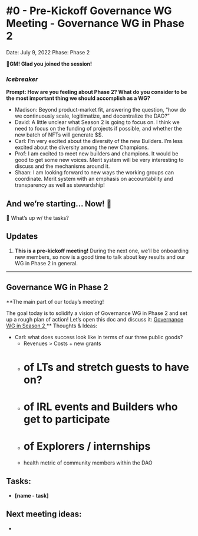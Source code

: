 # #0 - Pre-Kickoff Governance WG Meeting - Governance WG in Phase 2

Date: July 9, 2022
Phase: Phase 2

🌱**GM! Glad you joined the session!** 

### *Icebreaker*

**Prompt: How are you feeling about Phase 2? What do you consider to be the most important thing we should accomplish as a WG?**

- Madison: Beyond product-market fit, answering the question, “how do we continuously scale, legitimatize, and decentralize the DAO?”
- David: A little unclear what Season 2 is going to focus on. I think we need to focus on the funding of projects if possible, and whether the new batch of NFTs will generate $$.
- Carl: I’m very excited about the diversity of the new Builders. I’m less excited about the diversity among the new Champions.
- Prof:  I am excited to meet new builders and champions.  It would be good to get some new voices.  Merit system will be very interesting to discuss and the mechanisms around it.
- Shaan: I am looking forward to new ways the working groups can coordinate. Merit system with an emphasis on accountability and transparency as well as stewardship!

## And we’re starting... Now! 🚀

<aside>
📢 What’s up w/ the tasks?

## Updates

1. **This is a pre-kickoff meeting!**
During the next one, we’ll be onboarding new members, so now is a good time to talk about key results and our WG in Phase 2 in general.
****
</aside>

## Governance WG in Phase 2

**The main part of our today’s meeting! 

The goal today is to solidify a vision of Governance WG in Phase 2 and set up a rough plan of action!
Let’s open this doc and discuss it: [Governance WG in Season 2 ](../../../../Document%20Archive%20816b78f2e0c6400e8ce641cdd07e5402/Dream%20DAO%20Working%20Groups%20Home%20Season%201%204d1702104a2f4180a27e92b0510bd283/Dream%20DAO%20Phase%201%20Working%20Groups%20c53752864e064f6da1b9f1c4ed1019ba/Governance%20WG%20%5BLegacy%5D%20a464f56462524c87842951a5c5d8b9f0/Governance%20WG%20in%20Season%202%207538a4c8c3a8416cba1924d3b0457068.md)** 
Thoughts & Ideas:

- Carl: what does success look like in terms of our three public goods?
    - Revenues > Costs + new grants
    - # of LTs and stretch guests to have on?
    - # of IRL events and Builders who get to participate
    - # of Explorers / internships
    - health metric of community members within the DAO

## Tasks:

- **[name -  task]**

## **Next meeting ideas:**

-